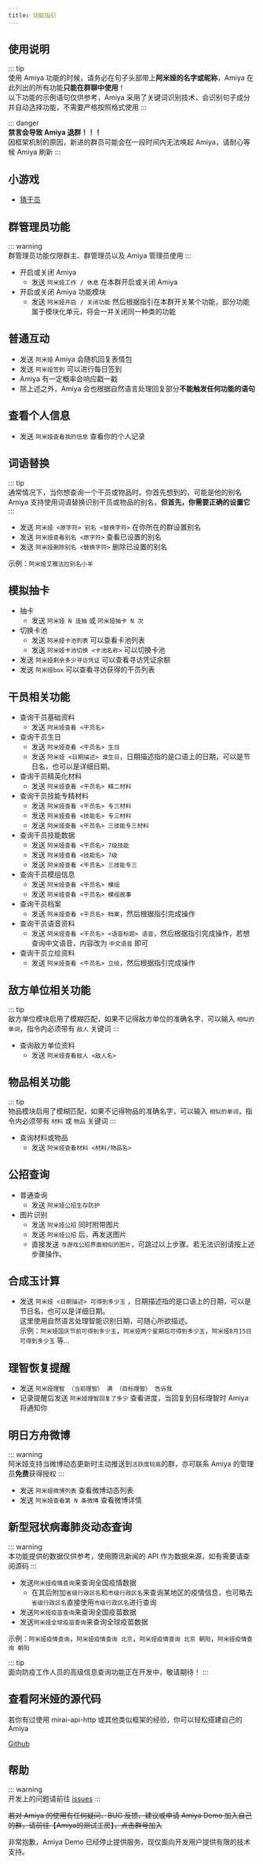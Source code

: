 ```yaml
---
title: 功能指引
---
```


## 使用说明

::: tip <br>
使用 Amiya 功能的时候，请务必在句子头部带上**阿米娅的名字或昵称**，Amiya 在此列出的所有功能**只能在群聊中使用**！<br>
以下功能的示例语句仅供参考，Amiya 采用了关键词识别技术，会识别句子成分并自动选择功能，不需要严格按照格式使用
:::

::: danger <br>
**禁言会导致 Amiya 退群！！！**<br>
因框架机制的原因，新进的群员可能会在一段时间内无法唤起 Amiya，请耐心等候 Amiya 刷新
:::

## 小游戏

- [猜干员](/blog/game/guess)

## 群管理员功能

::: warning <br>
群管理员功能仅限群主、群管理员以及 Amiya 管理员使用
:::

- 开启或关闭 Amiya
    - 发送 `阿米娅工作 / 休息` 在本群开启或关闭 Amiya
- 开启或关闭 Amiya 功能模块
    - 发送 `阿米娅开启 / 关闭功能` 然后根据指引在本群开关某个功能，部分功能属于模块化单元，将会一并关闭同一种类的功能

## 普通互动

- 发送 `阿米娅` Amiya 会随机回复表情包
- 发送 `阿米娅签到` 可以进行每日签到
- Amiya 有一定概率会响应戳一戳
- 除上述之外，Amiya 会也根据自然语言处理回复部分**不能触发任何功能的语句**

## 查看个人信息

- 发送 `阿米娅查看我的信息` 查看你的个人记录

## 词语替换

::: tip <br>
通常情况下，当你想查询一个干员或物品时。你首先想到的，可能是他的别名<br>
Amiya 支持使用词语替换识别干员或物品的别名，**但首先，你需要正确的设置它**
:::

- 发送 `阿米娅 <原字符> 别名 <替换字符>` 在你所在的群设置别名
- 发送 `阿米娅查看别名 <原字符>` 查看已设置的别名
- 发送 `阿米娅删除别名 <替换字符>` 删除已设置的别名

示例：`阿米娅艾雅法拉别名小羊`

## 模拟抽卡

- 抽卡
    - 发送 `阿米娅 N 连抽` 或 `阿米娅抽卡 N 次`
- 切换卡池
    - 发送 `阿米娅卡池列表` 可以查看卡池列表
    - 发送 `阿米娅卡池切换 <卡池名称>` 可以切换卡池
- 发送 `阿米娅剩余多少寻访凭证` 可以查看寻访凭证余额
- 发送 `阿米娅box` 可以查看寻访获得的干员列表

## 干员相关功能

- 查询干员基础资料
    - 发送 `阿米娅查看 <干员名>`
- 查询干员生日
    - 发送 `阿米娅查看 <干员名> 生日`
    - 发送 `阿米娅 <日期描述> 谁生日`，日期描述指的是口语上的日期，可以是节日名，也可以是详细日期。
- 查询干员精英化材料
    - 发送 `阿米娅查看 <干员名> 精二材料`
- 查询干员技能专精材料
    - 发送 `阿米娅查看 <干员名> 专三材料`
    - 发送 `阿米娅查看 <技能名> 专三材料`
    - 发送 `阿米娅查看 <干员名> 三技能专三材料`
- 查询干员技能数据
    - 发送 `阿米娅查看 <干员名> 7级技能`
    - 发送 `阿米娅查看 <技能名> 7级`
    - 发送 `阿米娅查看 <干员名> 三技能专三`
- 查询干员模组信息
    - 发送 `阿米娅查看 <干员名> 模组`
    - 发送 `阿米娅查看 <干员名> 模组故事`
- 查询干员档案
    - 发送 `阿米娅查看 <干员名> 档案`，然后根据指引完成操作
- 查询干员语音资料
    - 发送 `阿米娅查看 <干员名> <语音标题> 语音`，然后根据指引完成操作，若想查询中文语音，内容改为 `中文语音` 即可
- 查询干员立绘资料
    - 发送 `阿米娅查看 <干员名> 立绘`，然后根据指引完成操作

## 敌方单位相关功能

::: tip <br>
敌方单位模块启用了模糊匹配，如果不记得敌方单位的准确名字，可以输入 `相似的单词`，指令内必须带有 `敌人` 关键词
:::

- 查询敌方单位资料
    - 发送 `阿米娅查看敌人 <敌人名>`

## 物品相关功能

::: tip <br>
物品模块启用了模糊匹配，如果不记得物品的准确名字，可以输入 `相似的单词`，指令内必须带有 `材料` 或 `物品` 关键词
:::

- 查询材料或物品
    - 发送 `阿米娅查看材料 <材料/物品名>`

## 公招查询

- 普通查询
    - 发送 `阿米娅公招生存防护`
- 图片识别
    - 发送 `阿米娅公招` 同时附带图片
    - 发送 `阿米娅公招` 后，再发送图片
    - 直接发送 `与游戏公招界面相似的图片`，可跳过以上步骤。若无法识别请按上述步骤操作。

## 合成玉计算

- 发送 `阿米娅 <日期描述> 可得到多少玉` ，日期描述指的是口语上的日期，可以是节日名，也可以是详细日期。<br>
  这里使用自然语言处理智能识别日期，可随心所欲描述。<br>
  示例：`阿米娅国庆节前可得到多少玉`，`阿米娅两个星期后可得到多少玉`，`阿米娅8月15日可得到多少玉` 等...

## 理智恢复提醒

- 发送 `阿米娅理智 （当前理智） 满 （目标理智） 告诉我`
- 记录提醒后发送 `阿米娅理智回复了多少` 查看进度，当回复到目标理智时 Amiya 将通知你

## 明日方舟微博

::: warning <br>
阿米娅支持当微博动态更新时主动推送到`活跃度较高`的群，亦可联系 Amiya 的管理员**免费**获得授权
:::

- 发送 `阿米娅微博列表` 查看微博动态列表
- 发送 `阿米娅查看第 N 条微博` 查看微博详情

## 新型冠状病毒肺炎动态查询

::: warning <br>
本功能提供的数据仅供参考，使用腾讯新闻的 API 作为数据来源，如有需要请查阅源码
:::

- 发送`阿米娅疫情查询`来查询全国疫情数据
    - 在其后附加`省级行政区名`和`市级行政区名`来查询某地区的疫情信息，也可略去`省级行政区名`直接使用`市级行政区名`进行查询
- 发送`阿米娅疫苗查询`来查询全国疫苗数据
- 发送`阿米娅全球疫苗查询`来查询全球疫苗数据

示例：`阿米娅疫情查询`，`阿米娅疫情查询 北京`，`阿米娅疫情查询 北京 朝阳`，`阿米娅疫情查询 朝阳`

::: tip <br>
面向防疫工作人员的高级信息查询功能正在开发中，敬请期待！
:::

## 查看阿米娅的源代码

若你有过使用 mirai-api-http 或其他类似框架的经验，你可以轻松搭建自己的 Amiya<br>

[Github](https://github.com/AmiyaBot/Amiya-Bot)

## 帮助

::: warning <br>
开发上的问题请前往 [issues](https://github.com/AmiyaBot/Amiya-Bot/issues)
:::

~~若对 Amiya 的使用有任何疑问、BUG 反馈、建议或申请 Amiya Demo
加入自己的群，请前往【Amiya的测试工房】，点击群号加入~~

非常抱歉，Amiya Demo 已经停止提供服务，现仅面向开发用户提供有限的技术支持。
